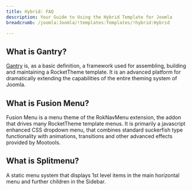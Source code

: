 ```yaml
---
title: Hybrid: FAQ
description: Your Guide to Using the Hybrid Template for Joomla
breadcrumb: /joomla:Joomla/!templates:Templates/!hybrid:Hybrid

---
```


What is Gantry?
-----
[Gantry][gantry] is, as a basic definition, a framework used for assembling, building and maintaining a RocketTheme template. It is an advanced platform for dramatically extending the capabilities of the entire theming system of Joomla.

What is Fusion Menu?
-----
Fusion Menu is a menu theme of the RokNavMenu extension, the addon that drives many RocketTheme template menus. It is primarily a javascript enhanced CSS dropdown menu, that combines standard suckerfish type functionality with animations, transitions and other advanced effects provided by Mootools.

What is Splitmenu?
-----
A static menu system that displays 1st level items in the main horizontal menu and further children in the Sidebar.

[gantry]: http://gantry.org/
[features]: http://demo.rockettheme.com/joomla-Templates/hybrid/features
[font]: http://www.fontsquirrel.com/fonts/ubuntu
[forum]: http://www.rockettheme.com/forum/joomla-template-hybrid/
[dropdown]: http://demo.rockettheme.com/joomla-Templates/hybrid/features/menu-options
[splitmenu]: http://demo.rockettheme.com/joomla-Templates/hybrid/features/menu-options
[extensions]: http://demo.rockettheme.com/joomla-Templates/hybrid/features/extensions
